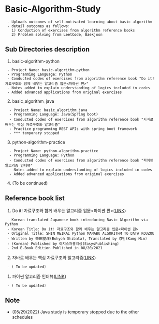 # Basic-Algorithm-Study
```
 - Uploads outcomes of self-motivated learning about basic algorithm
 - detail outcomes as follows:
   1) Conduction of exercises from algorithm reference books
   2) Problem solving from LeetCode, Baekjoon
```

## Sub Directories description

 1) basic-algorithm-python
 ```
  - Project Name: basic-algorithm-python 
  - Programming Language: Python
  - Conducted codes of exercises from algorithm reference book "Do it! 자료구조와 함께 배우는 알고리즘 입문<파이썬 편>"
  - Notes added to explain understanding of logics included in codes
  - Added advanced applications from original exercises
 ```
 2) basic_algorithm_java
 ```
   - Project Name: basic_algorithm_java 
   - Programming Language: Java(Spring boot)
   - Conducted codes of exercises from algorithm reference book "자바로 배우는 핵심 자료구조와 알고리즘"
   - Practice programming REST APIs with spring boot framework 
   - *** temporary stopped
 ```
 3) python-algorithm-practice
 ```
   - Project Name: python-algorithm-practice 
   - Programming Language: Python
   - Conducted codes of exercises from algorithm reference book "파이썬 알고리즘 인터뷰"
   - Notes added to explain understanding of logics included in codes
   - Added advanced applications from original exercises
 ```
 4) (To be continued)

## Reference book list

 1) Do it! 자료구조와 함께 배우는 알고리즘 입문<파이썬 편>(<a href="http://www.kyobobook.co.kr/product/detailViewKor.laf?ejkGb=KOR&mallGb=KOR&barcode=9791163031727&orderClick=LEa&Kc=">LINK</a>)
 ``` 
  - Korean translated Japanese book introducing Basic Algorithm via Python
  - Korean Title: Do it! 자료구조와 함께 배우는 알고리즘 입문<파이썬 편>
  - Original Title: SHIN MEIKAI Python MANABU ALGORITHM TO DATA KOUZOU
  - Written by 柴田望洋(Bohyoh Shibata), Translated by 강민(Kang Min) 
  - (Korean) Published by 이지스퍼블리싱(EasysPublishing)
  - 2nd E-Book Edition Published in 08/20/2021 
 ```
 2) 자바로 배우는 핵심 자료구조와 알고리즘(<a href="http://www.kyobobook.co.kr/product/detailViewKor.laf?ejkGb=KOR&mallGb=KOR&barcode=9791162240847&orderClick=LEa&Kc=">LINK</a>)
 ``` 
  - ( To be updated)
 ```
  1) 파이썬 알고리즘 인터뷰(<a href="http://www.kyobobook.co.kr/product/detailViewKor.laf?ejkGb=KOR&mallGb=KOR&barcode=9791189909178&orderClick=LEa&Kc=">LINK</a>)
 ``` 
  - ( To be updated)
 ```
## Note

 - (05/29/2022) Java study is temporary stopped due to the other schedules

